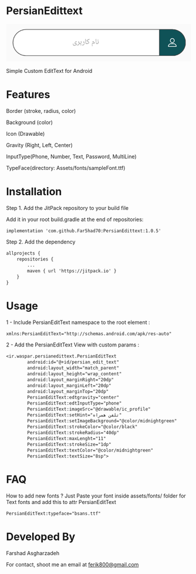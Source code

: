 # PersianEdittext

![alt text](https://raw.githubusercontent.com/Far5had70/PersianEditText/master/Capture.png)

Simple Custom EditText for Android

# Features

Border (stroke, radius, color)

Background (color)

Icon (Drawable)

Gravity (Right, Left, Center)

InputType(Phone, Number, Text, Password, MultiLine)

TypeFace(directory: Assets/fonts/sampleFont.ttf)




# Installation

Step 1. Add the JitPack repository to your build file

Add it in your root build.gradle at the end of repositories:

	implementation 'com.github.Far5had70:PersianEdittext:1.0.5'
	
Step 2. Add the dependency

	allprojects {
		repositories {
			...
			maven { url 'https://jitpack.io' }
		}
	}



# Usage

1 - Include PersianEditText namespace to the root element :

	xmlns:PersianEditText="http://schemas.android.com/apk/res-auto"

2 - Add the PersianEditText View with custom params :

	<ir.waspar.persianedittext.PersianEditText
            android:id="@+id/persian_edit_text"
            android:layout_width="match_parent"
            android:layout_height="wrap_content"
            android:layout_marginRight="20dp"
            android:layout_marginLeft="20dp"
            android:layout_marginTop="20dp"
            PersianEditText:edtgravity="center"
            PersianEditText:edtInputType="phone"
            PersianEditText:imageSrc="@drawable/ic_profile"
            PersianEditText:setHint="تلفن همراه"
            PersianEditText:setImageBackground="@color/midnightgreen"
            PersianEditText:strokeColor="@color/black"
            PersianEditText:strokeRadius="40dp"
            PersianEditText:maxLenght="11"
            PersianEditText:strokeSize="1dp"
            PersianEditText:textColor="@color/midnightgreen"
            PersianEditText:textSize="8sp">

# FAQ

How to add new fonts ? Just Paste your font inside assets/fonts/ folder for Text fonts and add this to attr PersianEditText

	PersianEditText:typeface="bsans.ttf"


# Developed By

Farshad Asgharzadeh

For contact, shoot me an email at ferik800@gmail.com
